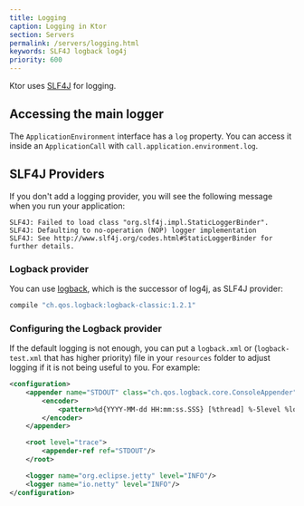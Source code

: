 ```yaml
---
title: Logging
caption: Logging in Ktor
section: Servers
permalink: /servers/logging.html
keywords: SLF4J logback log4j
priority: 600
---
```


Ktor uses [SLF4J](https://www.slf4j.org/) for logging.
## Accessing the main logger

The `ApplicationEnvironment` interface has a `log` property.
You can access it inside an `ApplicationCall` with `call.application.environment.log`.

## SLF4J Providers

If you don't add a logging provider, you will see the
following message when you run your application:

```
SLF4J: Failed to load class "org.slf4j.impl.StaticLoggerBinder".
SLF4J: Defaulting to no-operation (NOP) logger implementation
SLF4J: See http://www.slf4j.org/codes.html#StaticLoggerBinder for further details.
```

### Logback provider

You can use [logback](https://logback.qos.ch/), which is the successor of log4j, as SLF4J provider:

```groovy
compile "ch.qos.logback:logback-classic:1.2.1"
```

### Configuring the Logback provider

If the default logging is not enough, you can put a `logback.xml` or (`logback-test.xml` that has higher priority) file in your `resources` folder
to adjust logging if it is not being useful to you. For example:

```xml
<configuration>
    <appender name="STDOUT" class="ch.qos.logback.core.ConsoleAppender">
        <encoder>
            <pattern>%d{YYYY-MM-dd HH:mm:ss.SSS} [%thread] %-5level %logger{36} - %msg%n</pattern>
        </encoder>
    </appender>

    <root level="trace">
        <appender-ref ref="STDOUT"/>
    </root>

    <logger name="org.eclipse.jetty" level="INFO"/>
    <logger name="io.netty" level="INFO"/>
</configuration>
```

